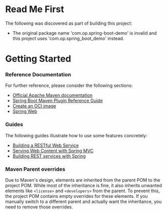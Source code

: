 # Read Me First
The following was discovered as part of building this project:

* The original package name 'com.op.spring-boot-demo' is invalid and this project uses 'com.op.spring_boot_demo' instead.

# Getting Started

### Reference Documentation
For further reference, please consider the following sections:

* [Official Apache Maven documentation](https://maven.apache.org/guides/index.html)
* [Spring Boot Maven Plugin Reference Guide](https://docs.spring.io/spring-boot/3.4.10-SNAPSHOT/maven-plugin)
* [Create an OCI image](https://docs.spring.io/spring-boot/3.4.10-SNAPSHOT/maven-plugin/build-image.html)
* [Spring Web](https://docs.spring.io/spring-boot/3.4.10-SNAPSHOT/reference/web/servlet.html)

### Guides
The following guides illustrate how to use some features concretely:

* [Building a RESTful Web Service](https://spring.io/guides/gs/rest-service/)
* [Serving Web Content with Spring MVC](https://spring.io/guides/gs/serving-web-content/)
* [Building REST services with Spring](https://spring.io/guides/tutorials/rest/)

### Maven Parent overrides

Due to Maven's design, elements are inherited from the parent POM to the project POM.
While most of the inheritance is fine, it also inherits unwanted elements like `<license>` and `<developers>` from the parent.
To prevent this, the project POM contains empty overrides for these elements.
If you manually switch to a different parent and actually want the inheritance, you need to remove those overrides.

